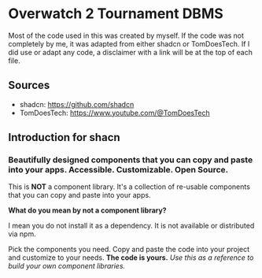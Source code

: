 # Overwatch 2 Tournament DBMS

Most of the code used in this was created by myself. If the code was not completely by me, it was adapted from either shadcn or TomDoesTech. If I did use or adapt any code, a disclaimer with a link will be at the top of each file. 

## Sources
  * shadcn: https://github.com/shadcn
  * TomDoesTech: https://www.youtube.com/@TomDoesTech



## Introduction for shacn
### Beautifully designed components that you can copy and paste into your apps. Accessible. Customizable. Open Source.

This is **NOT** a component library. It's a collection of re-usable components that you can copy and paste into your apps.

**What do you mean by not a component library?**

I mean you do not install it as a dependency. It is not available or distributed via npm.

Pick the components you need. Copy and paste the code into your project and customize to your needs. **The code is yours.**
_Use this as a reference to build your own component libraries._







